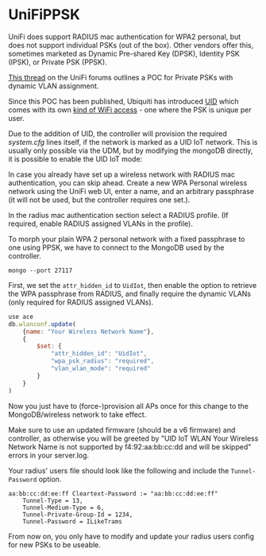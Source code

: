 # UniFiPPSK

UniFi does support RADIUS mac authentication for WPA2 personal,
but does not support individual PSKs (out of the box).
Other vendors offer this,
sometimes marketed as Dynamic Pre-shared Key (DPSK), Identity PSK (IPSK), or Private PSK (PPSK).

[This thread](https://community.ui.com/questions/Proof-of-Concept-Private-PSK-Personal-PSK-PPSK-with-dynamic-VLAN-via-RADIUS-MAC-auth/68f3097a-dcc1-4c31-bb51-ede39e706e30)
on the UniFi forums outlines a POC for Private PSKs with dynamic VLAN assignment.

Since this POC has been published, Ubiquiti has introduced [UID](https://ui.com/uid) which comes with its
own [kind of WiFi access](https://help.ui.com/hc/en-us/articles/4405534998295-UID-Manage-UID-WiFi) - one where the PSK
is unique per user.

Due to the addition of UID,
the controller will provision the required *system.cfg* lines itself,
if the network is marked as a UID IoT network.
This is usually only possible via the UDM, but by modifying the mongoDB directly,
it is possible to enable the UID IoT mode:

In case you already have set up a wireless network with RADIUS mac authentication,
you can skip ahead.
Create a new WPA Personal wireless network using the UniFi web UI, enter a name,
and an arbitrary passphrase (it will not be used, but the controller requires one set.).

In the radius mac authentication section select a RADIUS profile.
(If required, enable RADIUS assigned VLANs in the profile).

To morph your plain WPA 2 personal network with a fixed passphrase to one using PPSK,
we have to connect to the MongoDB used by the controller.

`mongo --port 27117`

First, we set the `attr_hidden_id` to `UidIot`,
then enable the option to retrieve the WPA passphrase from RADIUS,
and finally require the dynamic VLANs (only required for RADIUS assigned VLANs).

```js
use ace
db.wlanconf.update(
    {name: "Your Wireless Network Name"},
    {
        $set: {
            "attr_hidden_id": "UidIot",
            "wpa_psk_radius": "required",
            "vlan_wlan_mode": "required"
        }
    }
)
```

Now you just have to (force-)provision all APs once for this change to the MongoDB/wireless network to take effect.

Make sure to use an updated firmware (should be a v6 firmware) and controller,
as otherwise you will be greeted by "UID IoT WLAN Your Wireless Network Name is not supported by f4:92:aa:bb:cc:dd and
will be skipped" errors in your server.log.



Your radius' users file should look like the following and include the `Tunnel-Password` option.

```
aa:bb:cc:dd:ee:ff Cleartext-Password := "aa:bb:cc:dd:ee:ff"
    Tunnel-Type = 13,
    Tunnel-Medium-Type = 6,
    Tunnel-Private-Group-Id = 1234,
    Tunnel-Password = ILikeTrams
```

From now on, you only have to modify and update your radius users config for new PSKs to be useable.

